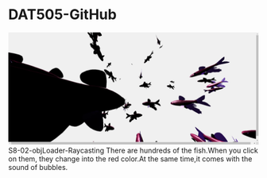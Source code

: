 # DAT505-GitHub

![Alt text](https://github.com/3033935295/DAT505-GitHub/blob/master/image/16.png)
S8-02-objLoader-Raycasting
There are hundreds of the fish.When you click on them, they change into the red color.At the same time,it comes with the sound of bubbles.
